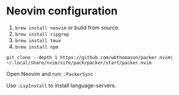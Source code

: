 # Neovim configuration

1. `brew install neovim` or build from source.
2. `brew install ripgrep`
3. `brew install tmux`
4. `brew install npm`

```
git clone --depth 1 https://github.com/wbthomason/packer.nvim\ 
~/.local/share/nvim/site/pack/packer/start/packer.nvim
```

Open Neovim and run:
`:PackerSync`

Use `:LspInstall` to install language-servers.


